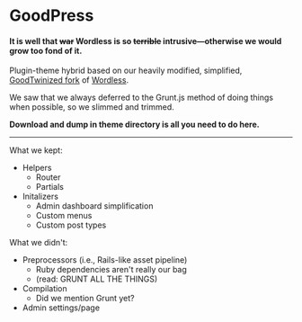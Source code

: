 # GoodPress

#### It is well that ~~war~~ Wordless is so ~~terrible~~ intrusive&mdash;otherwise we would grow too fond of it.

Plugin-theme hybrid based on our heavily modified, simplified, [GoodTwinized fork](https://github.com/goodtwin/wordless) of [Wordless](https://github.com/welaika/wordless).

We saw that we always deferred to the Grunt.js method of doing things when possible, so we slimmed and trimmed.


**Download and dump in theme directory is all you need to do here.**

---


What we kept:
* Helpers
	* Router
	* Partials
* Initalizers
	* Admin dashboard simplification
	* Custom menus
	* Custom post types

What we didn't:
* Preprocessors (i.e., Rails-like asset pipeline)
	* Ruby dependencies aren't really our bag
	* (read: GRUNT ALL THE THINGS)
* Compilation
	* Did we mention Grunt yet?
* Admin settings/page
